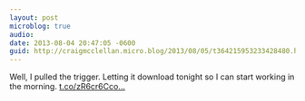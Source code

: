 ```yaml
---
layout: post
microblog: true
audio: 
date: 2013-08-04 20:47:05 -0600
guid: http://craigmcclellan.micro.blog/2013/08/05/t364215953233428480.html
---
```

Well, I pulled the trigger. Letting it download tonight so I can start working in the morning. [t.co/zR6cr6Cco...](http://t.co/zR6cr6Ccom)
